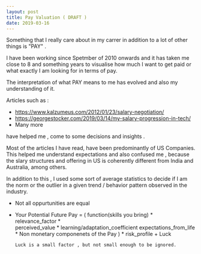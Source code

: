 ```yaml
---
layout: post
title: Pay Valuation ( DRAFT )
date: 2019-03-16
---
```


Something that I really care about in my carrer in addition to a lot of other things is "PAY" .

I have been working since Spetmber of 2010 onwards and it has taken me close to 8 and something years to visualise how much I want to get paid or what exactly I am looking for in terms of pay. 

The interpretation of what PAY means to me has evolved and also my understanding of it.

Articles such as : 
- https://www.kalzumeus.com/2012/01/23/salary-negotiation/
- https://georgestocker.com/2019/03/14/my-salary-progression-in-tech/
- Many more

have helped me , come to some decisions and insights .

Most of the articles I have read, have been predominantly of US Companies. This helped me understand expectations and also confused me , because the slary structures and offering in US is coherently different from India and Australia, among others.

In addition to this , I used some sort of average statistics to decide if I am the norm or the outlier in a given trend / behavior pattern observed in the industry.

- Not all oppurtunities are equal
- Your Potential Future Pay = ( function(skills you bring) * relevance_factor *         
                                      perceived_value * learning/adaptation_coefficient  expectations_from_life * Non monetary componenets of the Pay ) * risk_profile + Luck

      Luck is a small factor , but not small enough to be ignored.


